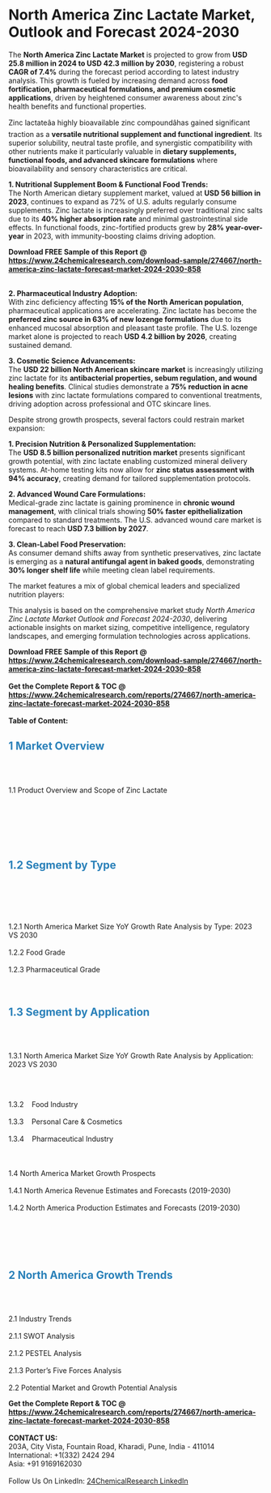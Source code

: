 <h1>North America Zinc Lactate Market, Outlook and Forecast 2024-2030</h1><p>The <strong>North America Zinc Lactate Market</strong> is projected to grow from <strong>USD 25.8 million in 2024 to USD 42.3 million by 2030</strong>, registering a robust <strong>CAGR of 7.4%</strong> during the forecast period according to latest industry analysis. This growth is fueled by increasing demand across <strong>food fortification, pharmaceutical formulations, and premium cosmetic applications</strong>, driven by heightened consumer awareness about zinc's health benefits and functional properties.</p><p>Zinc lactateâa highly bioavailable zinc compoundâhas gained significant traction as a <strong>versatile nutritional supplement and functional ingredient</strong>. Its superior solubility, neutral taste profile, and synergistic compatibility with other nutrients make it particularly valuable in <strong>dietary supplements, functional foods, and advanced skincare formulations</strong> where bioavailability and sensory characteristics are critical.</p><p><strong>1. Nutritional Supplement Boom &amp; Functional Food Trends:</strong><br>
The North American dietary supplement market, valued at <strong>USD 56 billion in 2023</strong>, continues to expand as 72% of U.S. adults regularly consume supplements. Zinc lactate is increasingly preferred over traditional zinc salts due to its <strong>40% higher absorption rate</strong> and minimal gastrointestinal side effects. In functional foods, zinc-fortified products grew by <strong>28% year-over-year</strong> in 2023, with immunity-boosting claims driving adoption.</p><div><b>Download FREE Sample of this Report @ 
            <a href="https://www.24chemicalresearch.com/download-sample/274667/north-america-zinc-lactate-forecast-market-2024-2030-858">
            https://www.24chemicalresearch.com/download-sample/274667/north-america-zinc-lactate-forecast-market-2024-2030-858</a></b></div><br><p><strong>2. Pharmaceutical Industry Adoption:</strong><br>
With zinc deficiency affecting <strong>15% of the North American population</strong>, pharmaceutical applications are accelerating. Zinc lactate has become the <strong>preferred zinc source in 63% of new lozenge formulations</strong> due to its enhanced mucosal absorption and pleasant taste profile. The U.S. lozenge market alone is projected to reach <strong>USD 4.2 billion by 2026</strong>, creating sustained demand.</p><p><strong>3. Cosmetic Science Advancements:</strong><br>
The <strong>USD 22 billion North American skincare market</strong> is increasingly utilizing zinc lactate for its <strong>antibacterial properties, sebum regulation, and wound healing benefits</strong>. Clinical studies demonstrate a <strong>75% reduction in acne lesions</strong> with zinc lactate formulations compared to conventional treatments, driving adoption across professional and OTC skincare lines.</p><p>Despite strong growth prospects, several factors could restrain market expansion:</p><p><strong>1. Precision Nutrition &amp; Personalized Supplementation:</strong><br>
The <strong>USD 8.5 billion personalized nutrition market</strong> presents significant growth potential, with zinc lactate enabling customized mineral delivery systems. At-home testing kits now allow for <strong>zinc status assessment with 94% accuracy</strong>, creating demand for tailored supplementation protocols.</p><p><strong>2. Advanced Wound Care Formulations:</strong><br>
Medical-grade zinc lactate is gaining prominence in <strong>chronic wound management</strong>, with clinical trials showing <strong>50% faster epithelialization</strong> compared to standard treatments. The U.S. advanced wound care market is forecast to reach <strong>USD 7.3 billion by 2027</strong>.</p><p><strong>3. Clean-Label Food Preservation:</strong><br>
As consumer demand shifts away from synthetic preservatives, zinc lactate is emerging as a <strong>natural antifungal agent in baked goods</strong>, demonstrating <strong>30% longer shelf life</strong> while meeting clean label requirements.</p><p>The market features a mix of global chemical leaders and specialized nutrition players:</p><p>This analysis is based on the comprehensive market study <em>North America Zinc Lactate Market Outlook and Forecast 2024-2030</em>, delivering actionable insights on market sizing, competitive intelligence, regulatory landscapes, and emerging formulation technologies across applications.</p><div><b>Download FREE Sample of this Report @ 
            <a href="https://www.24chemicalresearch.com/download-sample/274667/north-america-zinc-lactate-forecast-market-2024-2030-858">
            https://www.24chemicalresearch.com/download-sample/274667/north-america-zinc-lactate-forecast-market-2024-2030-858</a></b></div><br><div><b>Get the Complete Report & TOC @ 
            <a href="https://www.24chemicalresearch.com/reports/274667/north-america-zinc-lactate-forecast-market-2024-2030-858">
            https://www.24chemicalresearch.com/reports/274667/north-america-zinc-lactate-forecast-market-2024-2030-858</a></b></div><br>
            <b>Table of Content:</b><p><h2><strong><span style="color:#2980b9">1 Market Overview&nbsp;&nbsp;</span></strong> &nbsp;</h2><br />
<br />
<p>1.1 Product Overview and Scope of Zinc Lactate&nbsp;&nbsp;</p><br />
<br />
<h2>&nbsp;<br /><br />
<span style="color:#2980b9"><strong>1.2 Segment by Type&nbsp;&nbsp;</strong></span> &nbsp;</h2><br />
<br />
<p><br /><br />
1.2.1 North America Market Size YoY Growth Rate Analysis by Type: 2023 VS 2030&nbsp;&nbsp; &nbsp;<br /><br />
1.2.2 Food Grade&nbsp;&nbsp; &nbsp;<br /><br />
1.2.3 Pharmaceutical Grade<br /><br />
<br />
<h2><strong><span style="color:#2980b9">1.3 Segment by Application&nbsp;&nbsp; &nbsp;</span></strong></h2><br />
<br />
<p>1.3.1 North America Market Size YoY Growth Rate Analysis by Application: 2023 VS 2030&nbsp;&nbsp; &nbsp;</p><br />
<br />
<p>1.3.2&nbsp;&nbsp; &nbsp;Food Industry<br /><br />
1.3.3&nbsp;&nbsp; &nbsp;Personal Care & Cosmetics<br /><br />
1.3.4&nbsp;&nbsp; &nbsp;Pharmaceutical Industry<br /><br />
&nbsp;&nbsp; &nbsp;<br /><br />
1.4 North America Market Growth Prospects&nbsp;&nbsp; &nbsp;<br /><br />
1.4.1 North America Revenue Estimates and Forecasts (2019-2030)&nbsp;&nbsp; &nbsp;<br /><br />
1.4.2 North America Production Estimates and Forecasts (2019-2030)<br /><br />
&nbsp;&nbsp; &nbsp;</p><br />
<br />
<h2><strong><span style="color:#2980b9">2 North America Growth Trends&nbsp;</span></strong>&nbsp; &nbsp;</h2><br />
<br />
<p>2.1 Industry Trends&nbsp;&nbsp; &nbsp;<br /><br />
2.1.1 SWOT Analysis&nbsp;&nbsp; &nbsp;<br /><br />
2.1.2 PESTEL Analysis&nbsp;&nbsp; &nbsp;<br /><br />
2.1.3 Porter&rsquo;s Five Forces Analysis&nbsp;&nbsp; &nbsp;<br /><br />
2.2 Potential Market and Growth Potential Analysis<br </p><div><b>Get the Complete Report & TOC @ 
            <a href="https://www.24chemicalresearch.com/reports/274667/north-america-zinc-lactate-forecast-market-2024-2030-858">
            https://www.24chemicalresearch.com/reports/274667/north-america-zinc-lactate-forecast-market-2024-2030-858</a></b></div><br><b>CONTACT US:</b><br>
            203A, City Vista, Fountain Road, Kharadi, Pune, India - 411014<br>
            International: +1(332) 2424 294<br>
            Asia: +91 9169162030 <br><br>
            Follow Us On LinkedIn: <a href="https://www.linkedin.com/company/24chemicalresearch/">24ChemicalResearch LinkedIn</a>